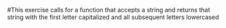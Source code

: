 #This exercise calls for a function that accepts a string and returns that string with the first letter capitalized and all subsequent letters lowercased
